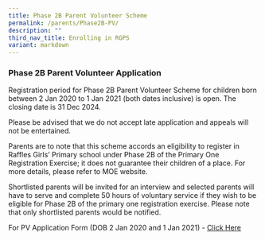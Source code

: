 ```yaml
---
title: Phase 2B Parent Volunteer Scheme
permalink: /parents/Phase2B-PV/
description: ""
third_nav_title: Enrolling in RGPS
variant: markdown
---
```

### Phase 2B Parent Volunteer Application


  
Registration period for Phase 2B Parent Volunteer Scheme for children born between 2 Jan 2020 to 1 Jan 2021 (both dates inclusive) is open. The closing date is 31 Dec 2024.  
  
Please be advised that we do not accept late application and appeals will not be entertained.  
  
Parents are to note that this scheme accords an eligibility to register in Raffles Girls’ Primary school under Phase 2B of the Primary One Registration Exercise; it does not guarantee their children of a place. For more details, please refer to MOE website.  
  
Shortlisted parents will be invited for an interview and selected parents will have to serve and complete 50 hours of voluntary service if they wish to be eligible for Phase 2B of the primary one registration exercise. Please note that only shortlisted parents would be notified.  
  
For PV Application Form (DOB 2 Jan 2020 and 1 Jan 2021) - [Click Here](https://go.gov.sg/rgpspvapplication2024)